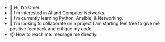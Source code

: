 - 👋 Hi, I’m Omer.
- 👀 I’m interested in AI and Computer Networks.
- 🌱 I’m currently learning Python, Ansible, & Networking.
- 💞️ I’m looking to collaborate on a project I am starting feel free to give me positive feedback and critique my code. 
- 📫 How to reach me: message me directly. 

<!---
omarekk/omarekk is a ✨ special ✨ repository because its `README.md` (this file) appears on your GitHub profile.
You can click the Preview link to take a look at your changes.
--->

